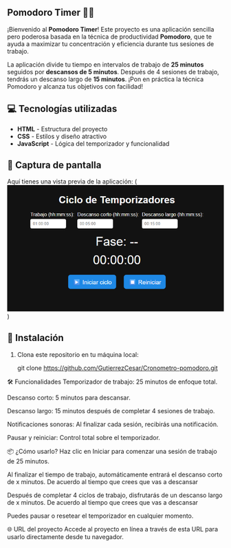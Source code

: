 ## Pomodoro Timer 🍅⏰

¡Bienvenido al **Pomodoro Timer**! Este proyecto es una aplicación sencilla pero poderosa basada en la técnica de productividad **Pomodoro**, que te ayuda a maximizar tu concentración y eficiencia durante tus sesiones de trabajo.

La aplicación divide tu tiempo en intervalos de trabajo de **25 minutos** seguidos por **descansos de 5 minutos**. Después de 4 sesiones de trabajo, tendrás un descanso largo de **15 minutos**. ¡Pon en práctica la técnica Pomodoro y alcanza tus objetivos con facilidad!

## 💻 Tecnologías utilizadas

- **HTML** - Estructura del proyecto
- **CSS** - Estilos y diseño atractivo
- **JavaScript** - Lógica del temporizador y funcionalidad

## 📸 Captura de pantalla

Aquí tienes una vista previa de la aplicación:
(![alt text](image.png))

## 🚀 Instalación

1. Clona este repositorio en tu máquina local:
   
   git clone https://github.com/GutierrezCesar/Cronometro-pomodoro.git

🛠️ Funcionalidades
Temporizador de trabajo: 25 minutos de enfoque total.

Descanso corto: 5 minutos para descansar.

Descanso largo: 15 minutos después de completar 4 sesiones de trabajo.

Notificaciones sonoras: Al finalizar cada sesión, recibirás una notificación.

Pausar y reiniciar: Control total sobre el temporizador.

📦 ¿Cómo usarlo?
Haz clic en Iniciar para comenzar una sesión de trabajo de 25 minutos.

Al finalizar el tiempo de trabajo, automáticamente entrará el descanso corto de x minutos. De acuerdo al tiempo que crees que vas a descansar

Después de completar 4 ciclos de trabajo, disfrutarás de un descanso largo de x minutos. De acuerdo al tiempo que crees que vas a descansar

Puedes pausar o resetear el temporizador en cualquier momento.

🌐 URL del proyecto
Accede al proyecto en línea a través de esta URL para usarlo directamente desde tu navegador.
